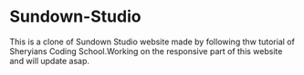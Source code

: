 # Sundown-Studio
This is a clone of Sundown Studio website made by following thw tutorial of Sheryians Coding School.Working on the responsive part of this website and will update asap.
